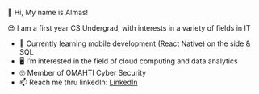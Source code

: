 👋 	 	Hi, My name is Almas!

😎  	I am a first year CS Undergrad, with interests in a variety of fields in IT
  
  - 📱    Currently learning mobile development (React Native) on the side & SQL
  - 🖥️    I’m interested in the field of cloud computing and data analytics
  - 🤓		Member of OMAHTI Cyber Security
  - 📫    Reach me thru linkedIn: [LinkedIn](https://www.linkedin.com/in/almas-mirzandi-ramadhan-1bbb66211/)

<!---
almasmirzandir/almasmirzandir is a ✨ special ✨ repository because its `README.md` (this file) appears on your GitHub profile.
You can click the Preview link to take a look at your changes.
--->
